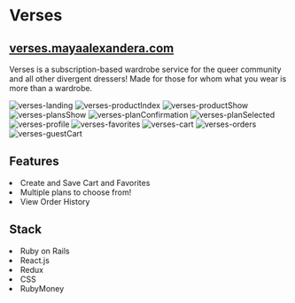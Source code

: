 # Verses

## <a href="https://verses.mayaalexandera.com">verses.mayaalexandera.com</a>

<p> Verses is a subscription-based wardrobe service for the queer community and all other divergent dressers! Made for those for whom what you wear is more than a wardrobe. </p>

![verses-landing](https://user-images.githubusercontent.com/59094356/97468677-ee6f1200-191b-11eb-8890-6b9879759263.png)
![verses-productIndex](https://user-images.githubusercontent.com/59094356/97468722-f9c23d80-191b-11eb-9404-2b0173d01a69.png)
![verses-productShow](https://user-images.githubusercontent.com/59094356/97468736-fd55c480-191b-11eb-9b52-1333618cd909.png)
![verses-plansShow](https://user-images.githubusercontent.com/59094356/97468745-ffb81e80-191b-11eb-9863-4f6ddf8cfd8d.png)
![verses-planConfirmation](https://user-images.githubusercontent.com/59094356/97468747-00e94b80-191c-11eb-96e3-c5babd82d8a8.png)
![verses-planSelected](https://user-images.githubusercontent.com/59094356/97468754-021a7880-191c-11eb-8bb5-a28557c2d38b.png)
![verses-profile](https://user-images.githubusercontent.com/59094356/97468788-09da1d00-191c-11eb-9801-568083a5317c.png)
![verses-favorites](https://user-images.githubusercontent.com/59094356/97468792-0b0b4a00-191c-11eb-99b3-e7d54d1fee7b.png)
![verses-cart](https://user-images.githubusercontent.com/59094356/97468812-1199c180-191c-11eb-906c-3f25fc08d005.png)
![verses-orders](https://user-images.githubusercontent.com/59094356/97468818-12caee80-191c-11eb-9623-7c623bee365a.png)
![verses-guestCart](https://user-images.githubusercontent.com/59094356/97468844-1a8a9300-191c-11eb-9b97-bfe834f44ebc.png)


## Features
<li>Create and Save Cart and Favorites</li>
<li>Multiple plans to choose from!</li>
<li>View Order History</li>

## Stack
<li> Ruby on Rails </li>
<li> React.js </li>
<li> Redux </li>
<li> CSS </li>
<li> RubyMoney </li>
